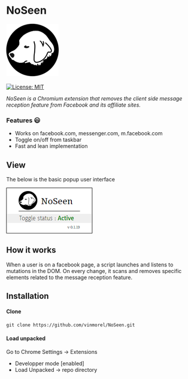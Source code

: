 # NoSeen
![](/assets/icon_140.png) 
\
\
[![License: MIT](https://img.shields.io/badge/License-MIT-blue.svg)](https://opensource.org/licenses/MIT)

_NoSeen is a Chromium extension that removes the client side message reception feature from Facebook and its affiliate sites._

### Features  :smiley:
- Works on facebook.com, messenger.com, m.facebook.com
- Toggle on/off from taskbar 
- Fast and lean implementation

## View
The below is the basic popup user interface

![](/assets/popup.png) 

## How it works
When a user is on a facebook page, a script launches and listens to mutations in the DOM. On every change, it scans and removes specific elements related to the message reception feature.   

## Installation

#### Clone
`git clone https://github.com/vinmorel/NoSeen.git`

#### Load unpacked
Go to Chrome Settings -> Extensions 
- Developper mode [enabled] 
- Load Unpacked -> repo directory  



